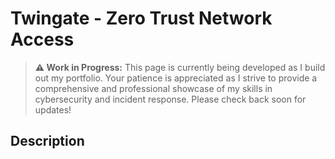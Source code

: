 

# Twingate - Zero Trust Network Access


> **⚠️ Work in Progress:** This page is currently being developed as I build out my portfolio.
> Your patience is appreciated as I strive to provide a comprehensive and professional showcase
> of my skills in cybersecurity and incident response. Please check back soon for updates!



## Description

